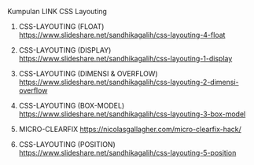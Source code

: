 Kumpulan LINK  CSS Layouting

1. CSS-LAYOUTING (FLOAT)
    https://www.slideshare.net/sandhikagalih/css-layouting-4-float

2. CSS-LAYOUTING (DISPLAY)
    https://www.slideshare.net/sandhikagalih/css-layouting-1-display

3. CSS-LAYOUTING (DIMENSI & OVERFLOW)
   https://www.slideshare.net/sandhikagalih/css-layouting-2-dimensi-overflow

4. CSS-LAYOUTING (BOX-MODEL)
    https://www.slideshare.net/sandhikagalih/css-layouting-3-box-model

5. MICRO-CLEARFIX
   https://nicolasgallagher.com/micro-clearfix-hack/

6. CSS-LAYOUTING (POSITION)
    https://www.slideshare.net/sandhikagalih/css-layouting-5-position
